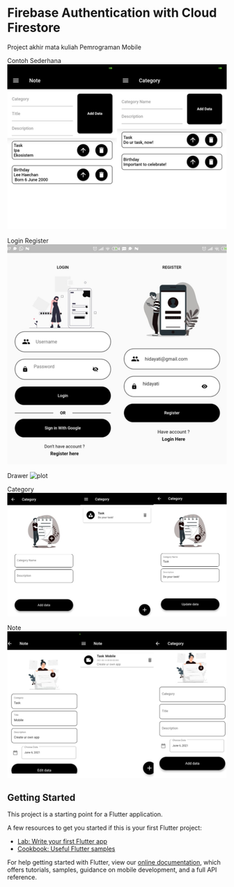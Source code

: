 # Firebase Authentication with Cloud Firestore

Project akhir mata kuliah Pemrograman Mobile

Contoh Sederhana
![plot](./img/contoh_sederhana.jpeg)

Login Register
![plot](./img/login_regis.jpeg)

Drawer
![plot](./img/drawer.jpeg)

Category
![plot](./img/category.jpeg)

Note
![plot](./img/note.jpeg)

## Getting Started

This project is a starting point for a Flutter application.

A few resources to get you started if this is your first Flutter project:

- [Lab: Write your first Flutter app](https://flutter.dev/docs/get-started/codelab)
- [Cookbook: Useful Flutter samples](https://flutter.dev/docs/cookbook)

For help getting started with Flutter, view our
[online documentation](https://flutter.dev/docs), which offers tutorials,
samples, guidance on mobile development, and a full API reference.
